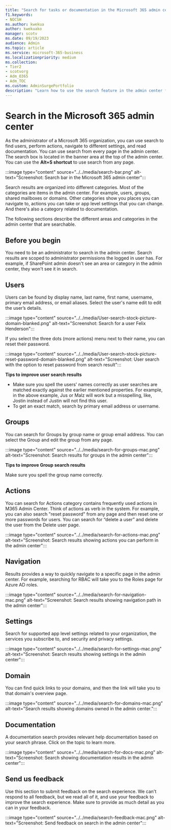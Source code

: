 ```yaml
---
title: "Search for tasks or documentation in the Microsoft 365 admin center"
f1.keywords:
- NOCSH
ms.author: kwekua
author: kwekuako
manager: scotv
ms.date: 09/19/2023
audience: Admin
ms.topic: article
ms.service: microsoft-365-business
ms.localizationpriority: medium
ms.collection:
- Tier2
- scotvorg
- Adm_O365
- Adm_TOC
ms.custom: AdminSurgePortfolio
description: "Learn how to use the search feature in the admin center for better and faster results."
---
```


# Search in the Microsoft 365 admin center

As the administrator of a Microsoft 365 organization, you can use search to find users, perform actions, navigate to different settings, and read documentation. You can use search from every page in the admin center. The search box is located in the banner area at the top of the admin center. You can use the **Alt+S shortcut** to use search from any page.

:::image type="content" source="../../media/search-bar.png" alt-text="Screenshot: Search bar in the Microsoft 365 admin center":::

Search results are organized into different categories. Most of the categories are items in the admin center. For example, users, groups, shared mailboxes or domains. Other categories show you places you can navigate to, actions you can take or app level settings that you can change. And there's also a category related to documentation.

The following sections describe the different areas and categories in the admin center that are searchable.

## Before you begin

You need to be an administrator to search in the admin center. Search results are scoped to administrator permissions the logged in user has. For example, if SharePoint admin doesn't see an area or category in the admin center, they won't see it in search.

## Users

Users can be found by display name, last name, first name, username, primary email address, or email aliases. Select the user's name edit to edit the user’s details.

:::image type="content" source="../../media/User-search-stock-picture-domain-blanked.png" alt-text="Screenshot: Search for a user Felix Henderson":::

If you select the three dots (more actions) menu next to their name, you can reset their password.

:::image type="content" source="../../media/User-search-stock-picture-reset-password-domain-blanked.png" alt-text="Screenshot: User search with the option to reset password from search result":::

**Tips to improve user search results**

- Make sure you spell the users' names correctly as user searches are matched exactly against the earlier mentioned properties. For example, in the above example, Jus or Malz will work but a misspelling, like, Jostin instead of Justin will not find this user.
- To get an exact match, search by primary email address or username.

## Groups

You can search for Groups by group name or group email address. You can select the Group and edit the group from any page.

:::image type="content" source="../../media/search-for-groups-mac.png" alt-text="Screenshot: Search results for groups in the admin center":::

**Tips to improve Group search results**

Make sure you spell the group name correctly.

## Actions

You can search for Actions category contains frequently used actions in M365 Admin Center. Think of actions as verb in the system. For example, you can also search "reset password" from any page and then reset one or more passwords for users. You can search for “delete a user” and delete the user from the Delete user page.

:::image type="content" source="../../media/search-for-actions-mac.png" alt-text="Screenshot: Search results showing actions you can perform in the admin center":::

## Navigation

Results provides a way to quickly navigate to a specific page in the admin center. For example, searching for RBAC will take you to the Roles page for Azure AD roles.

:::image type="content" source="../../media/search-for-navigation-mac.png" alt-text="Screenshot: Search results showing navigation path in the admin center":::

## Settings

Search for supported app level settings related to your organization, the services you subscribe to, and security and privacy settings.

:::image type="content" source="../../media/search-for-settings-mac.png" alt-text="Screenshot: Search results showing settings in the admin center":::

## Domain

You can find quick links to your domains, and then the link will take you to that domain's overview page.

:::image type="content" source="../../media/search-for-domains-mac.png" alt-text="Search results showing domains owned in the admin center.":::

## Documentation

A documentation search provides relevant help documentation based on your search phrase. Click on the topic to learn more.

:::image type="content" source="../../media/search-for-docs-mac.png" alt-text="Screenshot: Search showing documentation results in the admin center":::

## Send us feedback

Use this section to submit feedback on the search experience. We can't respond to all feedback, but we read all of it, and use your feedback to improve the search experience. Make sure to provide as much detail as you can in your feedback.

:::image type="content" source="../../media/search-feedback-mac.png" alt-text="Screenshot: Send feedback on search in the admin center":::
